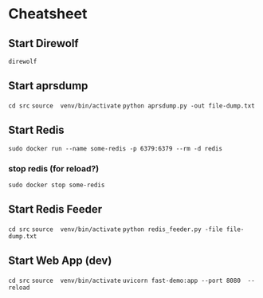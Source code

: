# Cheatsheet

## Start Direwolf
`direwolf`

## Start aprsdump
`cd src`
`source  venv/bin/activate`
`python aprsdump.py -out file-dump.txt`

## Start Redis 
`sudo docker run --name some-redis -p 6379:6379 --rm -d redis`

### stop redis (for reload?)
`sudo docker stop some-redis`

## Start Redis Feeder
`cd src`
`source  venv/bin/activate`
`python redis_feeder.py -file file-dump.txt`

## Start Web App (dev)
`cd src`
`source  venv/bin/activate`
`uvicorn fast-demo:app --port 8080  --reload`
